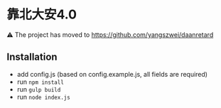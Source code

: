 # 靠北大安4.0

:warning: The project has moved to https://github.com/yangszwei/daanretard

## Installation

- add config.js (based on config.example.js, all fields are required)
- run `npm install`
- run `gulp build`
- run `node index.js`
